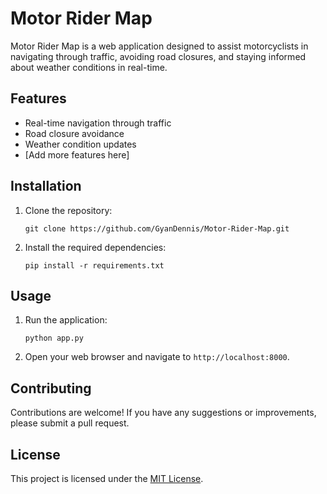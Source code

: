 # Motor Rider Map

Motor Rider Map is a web application designed to assist motorcyclists in navigating through traffic, avoiding road closures, and staying informed about weather conditions in real-time.

## Features

- Real-time navigation through traffic
- Road closure avoidance
- Weather condition updates
- [Add more features here]

## Installation

1. Clone the repository:

   ```shell
   git clone https://github.com/GyanDennis/Motor-Rider-Map.git
   ```

2. Install the required dependencies:

   ```shell
   pip install -r requirements.txt
   ```

## Usage

1. Run the application:

   ```shell
   python app.py
   ```

2. Open your web browser and navigate to `http://localhost:8000`.

## Contributing

Contributions are welcome! If you have any suggestions or improvements, please submit a pull request.

## License

This project is licensed under the [MIT License](LICENSE).
```
